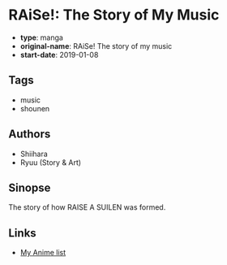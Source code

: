 # RAiSe!: The Story of My Music

-   **type**: manga
-   **original-name**: RAiSe! The story of my music
-   **start-date**: 2019-01-08

## Tags

-   music
-   shounen

## Authors

-   Shiihara
-   Ryuu (Story & Art)

## Sinopse

The story of how RAISE A SUILEN was formed.

## Links

-   [My Anime list](https://myanimelist.net/manga/120348/RAiSe__The_Story_of_My_Music)
